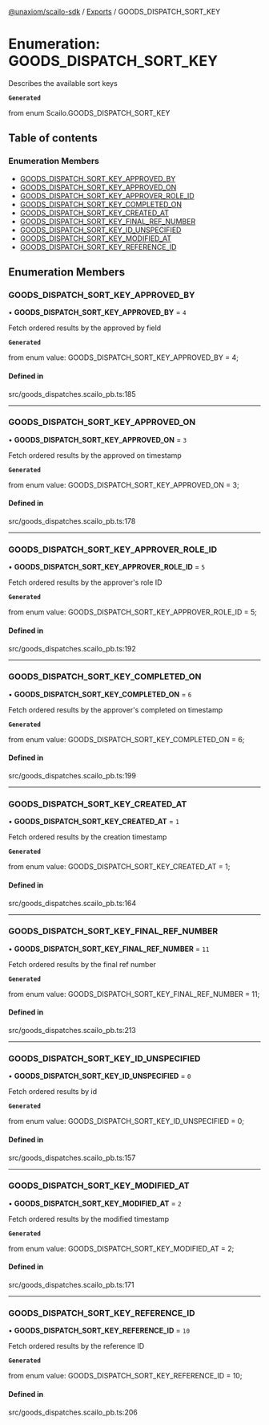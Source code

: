 [@unaxiom/scailo-sdk](../README.md) / [Exports](../modules.md) / GOODS\_DISPATCH\_SORT\_KEY

# Enumeration: GOODS\_DISPATCH\_SORT\_KEY

Describes the available sort keys

**`Generated`**

from enum Scailo.GOODS_DISPATCH_SORT_KEY

## Table of contents

### Enumeration Members

- [GOODS\_DISPATCH\_SORT\_KEY\_APPROVED\_BY](GOODS_DISPATCH_SORT_KEY.md#goods_dispatch_sort_key_approved_by)
- [GOODS\_DISPATCH\_SORT\_KEY\_APPROVED\_ON](GOODS_DISPATCH_SORT_KEY.md#goods_dispatch_sort_key_approved_on)
- [GOODS\_DISPATCH\_SORT\_KEY\_APPROVER\_ROLE\_ID](GOODS_DISPATCH_SORT_KEY.md#goods_dispatch_sort_key_approver_role_id)
- [GOODS\_DISPATCH\_SORT\_KEY\_COMPLETED\_ON](GOODS_DISPATCH_SORT_KEY.md#goods_dispatch_sort_key_completed_on)
- [GOODS\_DISPATCH\_SORT\_KEY\_CREATED\_AT](GOODS_DISPATCH_SORT_KEY.md#goods_dispatch_sort_key_created_at)
- [GOODS\_DISPATCH\_SORT\_KEY\_FINAL\_REF\_NUMBER](GOODS_DISPATCH_SORT_KEY.md#goods_dispatch_sort_key_final_ref_number)
- [GOODS\_DISPATCH\_SORT\_KEY\_ID\_UNSPECIFIED](GOODS_DISPATCH_SORT_KEY.md#goods_dispatch_sort_key_id_unspecified)
- [GOODS\_DISPATCH\_SORT\_KEY\_MODIFIED\_AT](GOODS_DISPATCH_SORT_KEY.md#goods_dispatch_sort_key_modified_at)
- [GOODS\_DISPATCH\_SORT\_KEY\_REFERENCE\_ID](GOODS_DISPATCH_SORT_KEY.md#goods_dispatch_sort_key_reference_id)

## Enumeration Members

### GOODS\_DISPATCH\_SORT\_KEY\_APPROVED\_BY

• **GOODS\_DISPATCH\_SORT\_KEY\_APPROVED\_BY** = ``4``

Fetch ordered results by the approved by field

**`Generated`**

from enum value: GOODS_DISPATCH_SORT_KEY_APPROVED_BY = 4;

#### Defined in

src/goods_dispatches.scailo_pb.ts:185

___

### GOODS\_DISPATCH\_SORT\_KEY\_APPROVED\_ON

• **GOODS\_DISPATCH\_SORT\_KEY\_APPROVED\_ON** = ``3``

Fetch ordered results by the approved on timestamp

**`Generated`**

from enum value: GOODS_DISPATCH_SORT_KEY_APPROVED_ON = 3;

#### Defined in

src/goods_dispatches.scailo_pb.ts:178

___

### GOODS\_DISPATCH\_SORT\_KEY\_APPROVER\_ROLE\_ID

• **GOODS\_DISPATCH\_SORT\_KEY\_APPROVER\_ROLE\_ID** = ``5``

Fetch ordered results by the approver's role ID

**`Generated`**

from enum value: GOODS_DISPATCH_SORT_KEY_APPROVER_ROLE_ID = 5;

#### Defined in

src/goods_dispatches.scailo_pb.ts:192

___

### GOODS\_DISPATCH\_SORT\_KEY\_COMPLETED\_ON

• **GOODS\_DISPATCH\_SORT\_KEY\_COMPLETED\_ON** = ``6``

Fetch ordered results by the approver's completed on timestamp

**`Generated`**

from enum value: GOODS_DISPATCH_SORT_KEY_COMPLETED_ON = 6;

#### Defined in

src/goods_dispatches.scailo_pb.ts:199

___

### GOODS\_DISPATCH\_SORT\_KEY\_CREATED\_AT

• **GOODS\_DISPATCH\_SORT\_KEY\_CREATED\_AT** = ``1``

Fetch ordered results by the creation timestamp

**`Generated`**

from enum value: GOODS_DISPATCH_SORT_KEY_CREATED_AT = 1;

#### Defined in

src/goods_dispatches.scailo_pb.ts:164

___

### GOODS\_DISPATCH\_SORT\_KEY\_FINAL\_REF\_NUMBER

• **GOODS\_DISPATCH\_SORT\_KEY\_FINAL\_REF\_NUMBER** = ``11``

Fetch ordered results by the final ref number

**`Generated`**

from enum value: GOODS_DISPATCH_SORT_KEY_FINAL_REF_NUMBER = 11;

#### Defined in

src/goods_dispatches.scailo_pb.ts:213

___

### GOODS\_DISPATCH\_SORT\_KEY\_ID\_UNSPECIFIED

• **GOODS\_DISPATCH\_SORT\_KEY\_ID\_UNSPECIFIED** = ``0``

Fetch ordered results by id

**`Generated`**

from enum value: GOODS_DISPATCH_SORT_KEY_ID_UNSPECIFIED = 0;

#### Defined in

src/goods_dispatches.scailo_pb.ts:157

___

### GOODS\_DISPATCH\_SORT\_KEY\_MODIFIED\_AT

• **GOODS\_DISPATCH\_SORT\_KEY\_MODIFIED\_AT** = ``2``

Fetch ordered results by the modified timestamp

**`Generated`**

from enum value: GOODS_DISPATCH_SORT_KEY_MODIFIED_AT = 2;

#### Defined in

src/goods_dispatches.scailo_pb.ts:171

___

### GOODS\_DISPATCH\_SORT\_KEY\_REFERENCE\_ID

• **GOODS\_DISPATCH\_SORT\_KEY\_REFERENCE\_ID** = ``10``

Fetch ordered results by the reference ID

**`Generated`**

from enum value: GOODS_DISPATCH_SORT_KEY_REFERENCE_ID = 10;

#### Defined in

src/goods_dispatches.scailo_pb.ts:206
